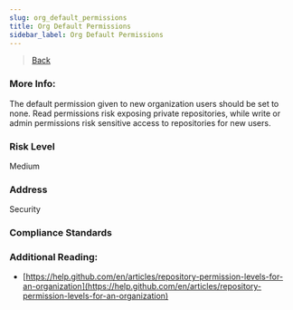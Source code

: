 ```yaml
---
slug: org_default_permissions
title: Org Default Permissions
sidebar_label: Org Default Permissions
---
```

> [Back](../../ghiam)

### More Info:
The default permission given to new organization users should be set to none. Read permissions risk exposing private repositories, while write or admin permissions risk sensitive access to repositories for new users.

### Risk Level
Medium

### Address
Security

### Compliance Standards


### Additional Reading:
- [https://help.github.com/en/articles/repository-permission-levels-for-an-organization](https://help.github.com/en/articles/repository-permission-levels-for-an-organization) 

